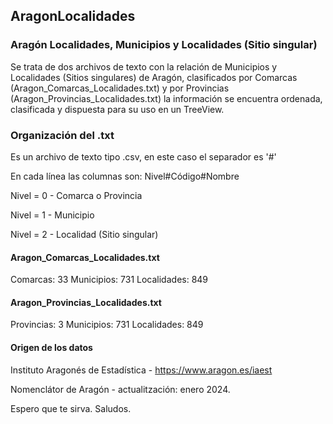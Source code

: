 ## AragonLocalidades

### Aragón Localidades, Municipios y Localidades (Sitio singular)
 
Se trata de dos archivos de texto con la relación de Municipios y Localidades (Sitios singulares) de Aragón, clasificados por Comarcas (Aragon_Comarcas_Localidades.txt) y por Provincias (Aragon_Provincias_Localidades.txt) la información se encuentra ordenada, clasificada y dispuesta para su uso en un TreeView.

### Organización del .txt

Es un archivo de texto tipo .csv, en este caso el separador es '#'

En cada línea las columnas son: Nivel#Código#Nombre

Nivel = 0 - Comarca o Provincia

Nivel = 1 - Municipio

Nivel = 2 - Localidad (Sitio singular)

#### Aragon_Comarcas_Localidades.txt

Comarcas: 33 Municipios: 731  Localidades: 849

#### Aragon_Provincias_Localidades.txt

Provincias: 3 Municipios: 731 Localidades: 849


#### Origen de los datos
Instituto Aragonés de Estadística - <https://www.aragon.es/iaest>

Nomenclátor de Aragón - actualitzación: enero 2024.

Espero que te sirva. Saludos.

